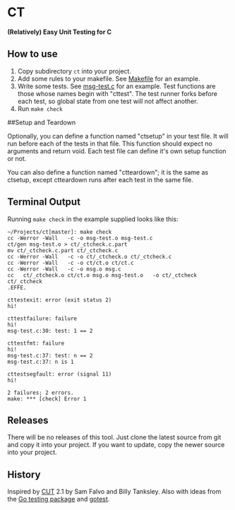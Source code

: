 # CT

**(Relatively) Easy Unit Testing for C**

## How to use

1. Copy subdirectory `ct` into your project.
2. Add some rules to your makefile. See [Makefile][] for an example.
3. Write some tests. See [msg-test.c][] for an example.
   Test functions are those whose names begin with "cttest".
   The test runner forks before each test, so global state
   from one test will not affect another.
4. Run `make check`

##Setup and Teardown

Optionally, you can define a function named "ctsetup" in your test file. It
will run before each of the tests in that file. This function should expect no
arguments and return void. Each test file can define it's own setup function
or not.

You can also define a function named "ctteardown"; it is the same as ctsetup,
except ctteardown runs after each test in the same file.

## Terminal Output

Running `make check` in the example supplied looks like this:

```
~/Projects/ct[master]: make check
cc -Werror -Wall   -c -o msg-test.o msg-test.c
ct/gen msg-test.o > ct/_ctcheck.c.part
mv ct/_ctcheck.c.part ct/_ctcheck.c
cc -Werror -Wall   -c -o ct/_ctcheck.o ct/_ctcheck.c
cc -Werror -Wall   -c -o ct/ct.o ct/ct.c
cc -Werror -Wall   -c -o msg.o msg.c
cc   ct/_ctcheck.o ct/ct.o msg.o msg-test.o   -o ct/_ctcheck
ct/_ctcheck
.EFFE.

cttestexit: error (exit status 2)
hi!

cttestfailure: failure
hi!
msg-test.c:30: test: 1 == 2

cttestfmt: failure
hi!
msg-test.c:37: test: n == 2
msg-test.c:37: n is 1

cttestsegfault: error (signal 11)
hi!

2 failures; 2 errors.
make: *** [check] Error 1
```

## Releases

There will be no releases of this tool. Just clone the latest source from git
and copy it into your project. If you want to update, copy the newer source
into your project.

## History

Inspired by [CUT][] 2.1 by Sam Falvo and Billy Tanksley.
Also with ideas from the [Go testing package][gotesting] and [gotest][].

[CUT]: http://falvotech.com/content/cut/
[Makefile]: https://github.com/kr/ct/blob/master/Makefile
[msg-test.c]: https://github.com/kr/ct/blob/master/msg-test.c
[gotesting]: http://golang.org/pkg/testing/
[gotest]: http://golang.org/cmd/gotest/
